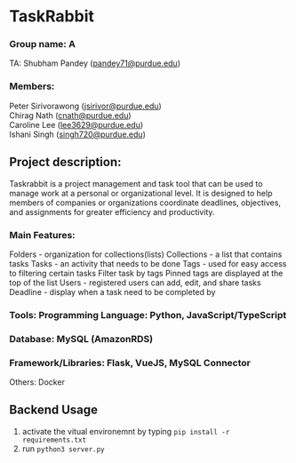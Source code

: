 # TaskRabbit
### Group name: A
TA: Shubham Pandey (pandey71@purdue.edu)  
### Members:
Peter Sirivorawong (jsirivor@purdue.edu)  
Chirag Nath (cnath@purdue.edu)   
Caroline Lee (lee3629@purdue.edu)  
Ishani Singh (singh720@purdue.edu)   




## Project description:
Taskrabbit is a project management and task tool that can be used to manage work at a personal or organizational level. It is designed to help members of companies or organizations coordinate deadlines, objectives, and assignments for greater efficiency and productivity. 

### Main Features:
Folders - organization for collections(lists)
Collections - a list that contains tasks
Tasks - an activity that needs to be done
Tags - used for easy access to filtering certain tasks
Filter task by tags
Pinned tags are displayed at the top of the list
Users -  registered users can add, edit, and share tasks
Deadline - display when a task need to be completed by

### Tools: Programming Language: Python, JavaScript/TypeScript
### Database: MySQL (AmazonRDS)
### Framework/Libraries: Flask, VueJS, MySQL Connector
Others: Docker


## Backend Usage
1. activate the vitual environemnt by typing `pip install -r requirements.txt`
2. run `python3 server.py`
